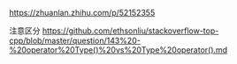 https://zhuanlan.zhihu.com/p/52152355

注意区分 https://github.com/ethsonliu/stackoverflow-top-cpp/blob/master/question/143%20-%20operator%20Type()%20vs%20Type%20operator().md
